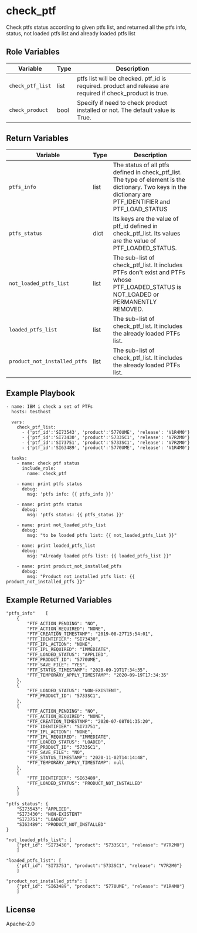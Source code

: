 check_ptf
=========

Check ptfs status according to given ptfs list, and returned all the ptfs info, status, not loaded ptfs list and already loaded ptfs list

Role Variables
--------------

| Variable              | Type          | Description                                               |
|-----------------------|---------------|-----------------------------------------------------------|
| `check_ptf_list`      | list          | ptfs list will be checked. ptf_id is required. product and release are required if check_product is true.|
| `check_product`       | bool          | Specify if need to check product installed or not. The default value is True.        |

Return Variables
--------------

| Variable              | Type          | Description                                               |
|-----------------------|---------------|-----------------------------------------------------------|
| `ptfs_info`           | list          | The status of all ptfs defined in check_ptf_list. The type of element is the dictionary. Two keys in the dictionary are PTF_IDENTIFIER and PTF_LOAD_STATUS                   |
| `ptfs_status`         | dict          | Its keys are the value of ptf_id defined in check_ptf_list. Its values are the value of PTF_LOADED_STATUS.   |
| `not_loaded_ptfs_list` | list         | The sub-list of check_ptf_list. It includes PTFs don't exist and PTFs whose PTF_LOADED_STATUS is NOT_LOADED or PERMANENTLY REMOVED. |
| `loaded_ptfs_list` | list             | The sub-list of check_ptf_list. It includes the already loaded PTFs list. |
| `product_not_installed_ptfs` | list             | The sub-list of check_ptf_list. It includes the already loaded PTFs list. |

Example Playbook
----------------
```
- name: IBM i check a set of PTFs
  hosts: testhost

  vars:
    check_ptf_list:
      - {'ptf_id':'SI73543', 'product':'5770UME', 'release': 'V1R4M0'}
      - {'ptf_id':'SI73430', 'product':'5733SC1', 'release': 'V7R2M0'}
      - {'ptf_id':'SI73751', 'product':'5733SC1', 'release': 'V7R2M0'}
      - {'ptf_id':'SI63489', 'product':'5770UME', 'release': 'V1R4M0'}

  tasks:
    - name: check ptf status
      include_role:
        name: check_ptf

    - name: print ptfs status
      debug:
        msg: 'ptfs info: {{ ptfs_info }}'

    - name: print ptfs status
      debug:
        msg: 'ptfs status: {{ ptfs_status }}'

    - name: print not_loaded_ptfs_list
      debug:
        msg: "to be loaded ptfs list: {{ not_loaded_ptfs_list }}"

    - name: print loaded_ptfs_list
      debug:
        msg: "Already loaded ptfs list: {{ loaded_ptfs_list }}"

    - name: print product_not_installed_ptfs
      debug:
        msg: "Product not installed ptfs list: {{ product_not_installed_ptfs }}"
```

Example Returned Variables
----------------
```
"ptfs_info"    [
    {
        "PTF_ACTION_PENDING": "NO",
        "PTF_ACTION_REQUIRED": "NONE",
        "PTF_CREATION_TIMESTAMP": "2019-08-27T15:54:01",
        "PTF_IDENTIFIER": "SI73430",
        "PTF_IPL_ACTION": "NONE",
        "PTF_IPL_REQUIRED": "IMMEDIATE",
        "PTF_LOADED_STATUS": "APPLIED",
        "PTF_PRODUCT_ID": "5770UME",
        "PTF_SAVE_FILE": "YES",
        "PTF_STATUS_TIMESTAMP": "2020-09-19T17:34:35",
        "PTF_TEMPORARY_APPLY_TIMESTAMP": "2020-09-19T17:34:35"
    },
    {
        "PTF_LOADED_STATUS": "NON-EXISTENT",
        "PTF_PRODUCT_ID": "5733SC1",
    },
    {
        "PTF_ACTION_PENDING": "NO",
        "PTF_ACTION_REQUIRED": "NONE",
        "PTF_CREATION_TIMESTAMP": "2020-07-08T01:35:20",
        "PTF_IDENTIFIER": "SI73751",
        "PTF_IPL_ACTION": "NONE",
        "PTF_IPL_REQUIRED": "IMMEDIATE",
        "PTF_LOADED_STATUS": "LOADED",
        "PTF_PRODUCT_ID": "5733SC1",
        "PTF_SAVE_FILE": "NO",
        "PTF_STATUS_TIMESTAMP": "2020-11-02T14:14:48",
        "PTF_TEMPORARY_APPLY_TIMESTAMP": null
    },
    {
        "PTF_IDENTIFIER": "SI63489",
        "PTF_LOADED_STATUS": "PRODUCT_NOT_INSTALLED"
    }
    ]

"ptfs_status": {
    "SI73543": "APPLIED",
    "SI73430": "NON-EXISTENT"
    "SI73751": "LOADED"
    "SI63489": "PRODUCT_NOT_INSTALLED"
}

"not_loaded_ptfs_list": [
    {"ptf_id": "SI73430", "product": "5733SC1", "release": "V7R2M0"}
    ]

"loaded_ptfs_list": [
    {'ptf_id": "SI73751", "product":'5733SC1", "release": "V7R2M0"}
    ]

"product_not_installed_ptfs": [
    {"ptf_id": "SI63489", "product": "5770UME", "release": "V1R4M0"}
    ]
```

License
-------

Apache-2.0
